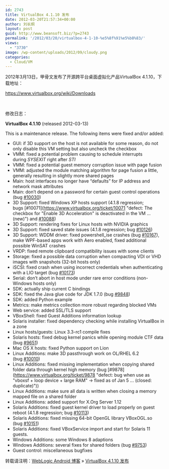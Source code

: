 ```yaml
---
id: 2743
title: VirtualBox 4.1.10 发布
date: 2012-03-20T21:57:34+00:00
author: 刘长炯
layout: post
guid: http://www.beansoft.biz/?p=2743
permalink: '/2012/03/20/virtualbox-4-1-10-%e5%8f%91%e5%b8%83/'
views:
  - "3730"
image: /wp-content/uploads/2012/09/cloudy.png
categories:
  - Cloud/VM
---
```

2012年3月13日，甲骨文发布了开源跨平台桌面虚拟化产品VirtualBox 4.1.10，下载地址：

<https://www.virtualbox.org/wiki/Downloads>

&nbsp;

修改日志：

**VirtualBox 4.1.10** (released 2012-03-13)

This is a maintenance release. The following items were fixed and/or added:

  * GUI: if 3D support on the host is not available for some reason, do not only disable this VM setting but also uncheck the checkbox
  * VMM: fixed a potential problem causing to schedule interrupts during _SYSEXIT_ right after _STI_
  * VMM: fixed a potential guest memory corruption issue with page fusion
  * VMM: adjusted the module matching algorithm for page fusion a little, generally resulting in slightly more shared pages
  * Main: host interfaces no longer have &#8220;defaults&#8221; for IP address and network mask attributes
  * Main: don&#8217;t depend on a password for certain guest control operations (bug [#10030](https://www.virtualbox.org/ticket/10030 "defect: guestcontrol copyto insists on a password (closed: fixed)"))
  * 3D Support: fixed Windows XP hosts support (4.1.8 regression; bugs [#10071](https://www.virtualbox.org/ticket/10071 "defect: The checkbox  for "Enable 3D Acceleration" is deactivated in the VM ... (new)") and [#10088](https://www.virtualbox.org/ticket/10088 "defect: 3D Acceleration  grayed out after updating from 4.1.6  to 4.1.8 (closed: duplicate)"))
  * 3D Support: rendering fixes for Linux hosts with NVIDIA graphics
  * 3D Support: fixed saved state issues (4.1.8 regression; bug [#10126](https://www.virtualbox.org/ticket/10126 "defect: cannot resume saved state with 4.1.8 (closed: fixed)"))
  * 3D Support: WDDM driver: fixed powershell_ise crashes (bug [#10167](https://www.virtualbox.org/ticket/10167 "defect: App crash VBoxDispD3D.dll (closed: fixed)")), make WPF-based apps work with Aero enabled, fixed additional possible WinSAT crashes
  * VRDP: fixed remote clipboard compatibility issues with some clients
  * Storage: fixed a possible data corruption when compacting VDI or VHD images with snapshots (32-bit hosts only)
  * iSCSI: fixed crash when using incorrect credentials when authenticating with a LIO target (bug [#10173](https://www.virtualbox.org/ticket/10173 "defect: Mistake with iSCSI authentication causes Segmentation Fault => fixed in ... (new)"))
  * Serial: don&#8217;t abort in host mode under rare error conditions (non-Windows hosts only)
  * SDK: actually ship current C bindings
  * SDK: fixed the Java glue code for JDK 1.7.0 (bug [#9848](https://www.virtualbox.org/ticket/9848 "defect: Compilation issues with Java glue (JDK 1.7.0) (closed: fixed)"))
  * SDK: added Python example
  * Metrics: make metrics collection more robust regarding blocked VMs
  * Web service: added SSL/TLS support
  * VBoxShell: fixed Guest Additions information lookup
  * Solaris installer: fixed dependency checking while installing VirtualBox in a zone
  * Linux hosts/guests: Linux 3.3-rc1 compile fixes
  * Solaris hosts: fixed debug kernel panics while opening module CTF data (bug [#9651](https://www.virtualbox.org/ticket/9651 "defect: Solaris guest kernel panic with ctf_modopen => Fixed in SVN (closed: fixed)"))
  * Mac OS X hosts: fixed Python support on Lion
  * Linux Additions: make 3D passthrough work on OL/RHEL 6.2 (bug [#10010](https://www.virtualbox.org/ticket/10010 "defect: RHEL6.2 64bit guest addition breakage -> fixed as of 12 Jan 2012 (closed: fixed)"))
  * Linux Additions: fixed missing implementation when copying shared folder data through kernel high memory (bug [#9878](https://www.virtualbox.org/ticket/9878 "defect: bug when use as "vboxsf + loop device + large RAM" -> fixed as of Jan 5 ... (closed: duplicate)"))
  * Linux Additions: make sure all data is written when closing a memory mapped file on a shared folder
  * Linux Additions: added support for X.Org Server 1.12
  * Solaris Additions: fixed guest kernel driver to load properly on guest reboot (4.1.8 regression; bug [#10113](https://www.virtualbox.org/ticket/10113 "defect: Solaris 4.1.6+ shared folders causes S10 guest to panic on boot (closed: fixed)"))
  * Solaris Additions: fixed missing 64-bit OpenGL library VBoxOGL.so (bug [#10151](https://www.virtualbox.org/ticket/10151 "defect: 64bit OpenGL guest libs missing in VBoxSolarisAdditions.pkg => Fixed in ... (closed: fixed)"))
  * Solaris Additions: fixed VBoxService import and start for Solaris 11 guests.
  * Windows Additions: some Windows 8 adaptions
  * Windows Additions: several fixes for shared folders (bug [#9753](https://www.virtualbox.org/ticket/9753 "defect: Shared folders in Windows guest randomly getting ERROR_NOT_SUPPORTED error ... (closed: fixed)"))
  * Guest control: miscellaneous bugfixes

转载请注明：[WebLogic Android 博客](http://www.beansoft.biz) &raquo; [VirtualBox 4.1.10 发布](http://www.beansoft.biz/2012/03/20/virtualbox-4-1-10-%e5%8f%91%e5%b8%83/)